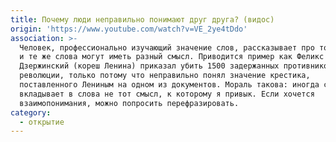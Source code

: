 ```yaml
---
title: Почему люди неправильно понимают друг друга? (видос)
origin: 'https://www.youtube.com/watch?v=VE_2ye4tDdo'
association: >-
  Человек, профессионально изучающий значение слов, рассказывает про то как одни
  и те же слова могут иметь разный смысл. Приводится пример как Феликс
  Дзержинский (кореш Ленина) приказал убить 1500 задержанных противников
  революции, только потому что неправильно понял значение крестика,
  поставленного Лениным на одном из документов. Мораль такова: иногда собеседник
  вкладывает в слова не тот смысл, к которому я привык. Если хочется
  взаимопонимания, можно попросить перефразировать.
category:
  - открытие
---
```


